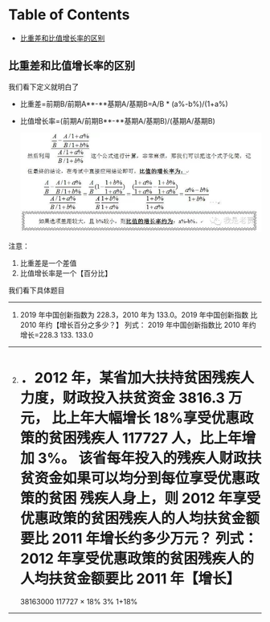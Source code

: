 # Table of Contents

  * [比重差和比值增长率的区别](#比重差和比值增长率的区别)


## 比重差和比值增长率的区别

我们看下定义就明白了

+ 比重差=前期B/前期A**-**基期A/基期B=A/B * (a%-b%)/(1+a%)

+ 比值增长率=(前期A/前期B**-**基期A/基期B)/(基期A/基期B)

  ![image-20230801072328609](.images/image-20230801072328609.png)

注意：

1. 比重差是一个差值
2. 比值增长率是一个【百分比】

我们看下具体题目

---



1. 2019 年中国创新指数为 228.3，2010 年为 133.0。2019 年中国创新指数
   比 2010 年约【增长百分之多少？】
   列式：
   2019 年中国创新指数比 2010 年约增长=228.3 133.
   133.0

-----

2. ．2012 年，某省加大扶持贫困残疾人力度，财政投入扶贫资金 3816.3 万元，
   比上年大幅增长 18%享受优惠政策的贫困残疾人 117727 人，比上年增加 3%。
   该省每年投入的残疾人财政扶贫资金如果可以均分到每位享受优惠政策的贫困
   残疾人身上，则 2012 年享受优惠政策的贫困残疾人的人均扶贫金额要比 2011
   年增长约多少万元？
   列式：
   2012 年享受优惠政策的贫困残疾人的人均扶贫金额要比 2011 年【增长】
   =
   38163000
   117727
   ×
   18% 3%
   1+18%

---




